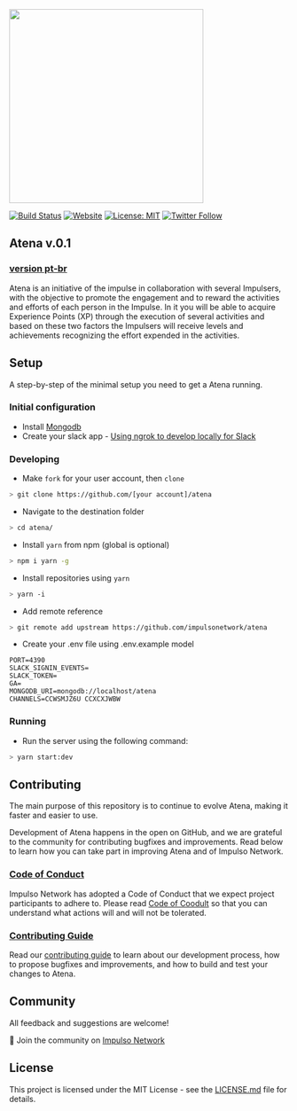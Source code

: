 <img src="https://impulso.network/assets/images/impulsonetwork-logo.svg" style="width: 350px">

[![Build Status](https://dev.azure.com/impulsonetwork/Atena/_apis/build/status/impulsonetwork.atena)](https://dev.azure.com/impulsonetwork/Atena/_build/latest?definitionId=3)
[![Website](https://img.shields.io/website-up-down-green-red/http/shields.io.svg?label=about)](http://impulso.network)
[![License: MIT](https://img.shields.io/badge/License-MIT-blue.svg)](LICENSE)
[![Twitter Follow](https://img.shields.io/twitter/follow/impulsonetwork.svg?style=social&label=Follow)](https://twitter.com/impulsonetwork)


## Atena v.0.1

### [version pt-br](https://github.com/impulsonetwork/atena/blob/master/README.md)

Atena is an initiative of the impulse in collaboration with several Impulsers, with the objective to promote the engagement and to reward the activities and efforts of each person in the Impulse. In it you will be able to acquire Experience Points (XP) through the execution of several activities and based on these two factors the Impulsers will receive levels and achievements recognizing the effort expended in the activities.

## Setup

A step-by-step  of the minimal setup you need to get a Atena running.

### Initial configuration

- Install [Mongodb](https://docs.mongodb.com/manual/installation/)
- Create your slack app - [Using ngrok to develop locally for Slack](https://api.slack.com/tutorials/tunneling-with-ngrok)

### Developing

- Make `fork` for your user account, then `clone`
```sh
> git clone https://github.com/[your account]/atena
```

- Navigate to the destination folder
```sh
> cd atena/
```

- Install `yarn` from npm (global is optional)
```sh
> npm i yarn -g
```

- Install repositories using `yarn`
```sh
> yarn -i
```

- Add remote reference
```sh
> git remote add upstream https://github.com/impulsonetwork/atena
```
- Create your .env file using .env.example model
```
PORT=4390
SLACK_SIGNIN_EVENTS=
SLACK_TOKEN=
GA=
MONGODB_URI=mongodb://localhost/atena
CHANNELS=CCWSMJZ6U CCXCXJWBW
```

### Running
- Run the server using the following command:
```sh
> yarn start:dev
```

## Contributing

The main purpose of this repository is to continue to evolve Atena, making it faster and easier to use.

Development of Atena happens in the open on GitHub, and we are grateful to the community for contributing bugfixes and improvements. Read below to learn how you can take part in improving Atena and of Impulso Network.


### [Code of Conduct](CONTRIBUTING.md)

Impulso Network has adopted a Code of Conduct that we expect project participants to adhere to. Please read [Code of Coodult](CONTRIBUTING.md) so that you can understand what actions will and will not be tolerated.

### [Contributing Guide](CONTRIBUTING.md)

Read our [contributing guide](CONTRIBUTING.md) to learn about our development process, how to propose bugfixes and improvements, and how to build and test your changes to Atena.


## Community

All feedback and suggestions are welcome!

💬 Join the community on [Impulso Network](https://impulso.network)

## License

This project is licensed under the MIT License - see the [LICENSE.md](LICENSE.md) file for details.
